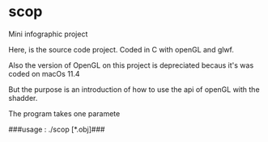 # scop
Mini infographic project


Here, is the source code project. Coded in C with openGL and glwf.

Also the version of OpenGL on this project is depreciated becaus it's was coded on macOs 11.4

But the purpose is an introduction of how to use the api of openGL with the shadder.

The program takes one paramete

###usage : ./scop [*.obj]###

